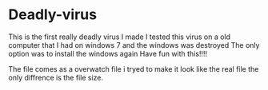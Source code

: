 # Deadly-virus
This is the first really deadly virus I made
I tested this virus on a old computer that I had on windows 7 and the windows was destroyed
The only option was to install the windows again
Have fun with this!!!!

The file comes as a overwatch file i tryed to make it look like the real file
the only diffrence is the file size.

